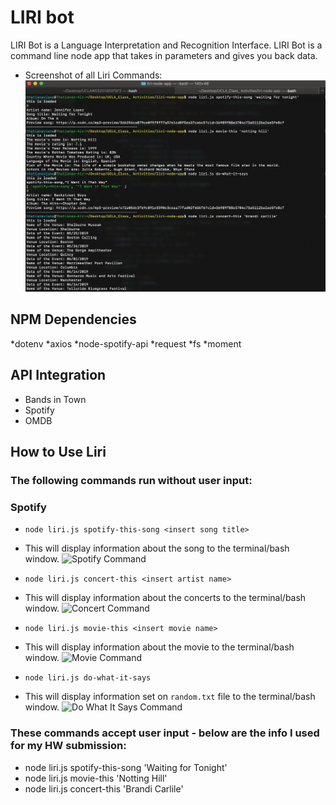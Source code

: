 # LIRI bot
LIRI Bot is a Language Interpretation and Recognition Interface. LIRI Bot is a command line node app that takes in parameters and gives you back data.

* Screenshot of all Liri Commands:
![Liri All Commands](/images/liri-all-commands.png)

## NPM Dependencies

*dotenv
*axios
*node-spotify-api
*request
*fs
*moment

## API Integration

* Bands in Town
* Spotify
* OMDB

## How to Use Liri
### The following commands run without user input:

### Spotify
* `node liri.js spotify-this-song <insert song title>`

* This will display information about the song to the terminal/bash window. 
![Spotify Command](/images/spotify.gif)

* `node liri.js concert-this <insert artist name>`
* This will display information about the concerts to the terminal/bash window. 
![Concert Command](/images/concert.gif)

* `node liri.js movie-this <insert movie name>`
* This will display information about the movie to the terminal/bash window. 
![Movie Command](/images/movie.gif)

* `node liri.js do-what-it-says`
* This will display information set on `random.txt` file to the terminal/bash window. 
![Do What It Says Command](/images/dowhat.gif)

### These commands accept user input - below are the info I used for my HW submission:
* node liri.js spotify-this-song 'Waiting for Tonight'
* node liri.js movie-this 'Notting Hill'
* node liri.js concert-this 'Brandi Carlile'
